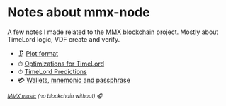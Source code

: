 # Notes about mmx-node

A few notes I made related to the [MMX blockchain](https://github.com/madMAx43v3r/mmx-node) project. Mostly about TimeLord logic, VDF create and verify.

- &#x1F5DC; [Plot format](https://github.com/voidxno/mmx-node-notes/wiki/Plot-format)
- &#x23F1; [Optimizations for TimeLord](https://github.com/voidxno/mmx-node-notes/wiki/Optimizations-for-TimeLord)
- &#x23F1; [TimeLord Predictions](https://github.com/voidxno/mmx-node-notes/wiki/TimeLord-Predictions)
- &#x1F4B3; [Wallets, mnemonic and passphrase](https://github.com/voidxno/mmx-node-notes/wiki/Wallets,-mnemonic-and-passphrase)

_<sup>[MMX music](https://voidxno.github.io/mmx-node-notes/mmx_music) (no blockchain without) &#x1F3A7;</sup>_
